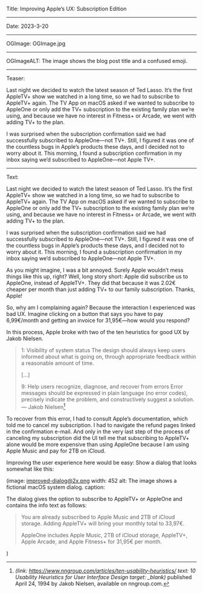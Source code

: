 Title: Improving Apple’s UX: Subscription Edition

----

Date: 2023-3-20

----

OGImage: OGImage.jpg

----

OGImageALT: The image shows the blog post title and a confused emoji.

----

Teaser:

Last night we decided to watch the latest season of Ted Lasso. It’s the first AppleTV+ show we watched in a long time, so we had to subscribe to AppleTV+ again. The TV App on macOS asked if we wanted to subscribe to AppleOne or only add the TV+ subscription to the existing family plan we’re using, and because we have no interest in Fitness+ or Arcade, we went with adding TV+ to the plan.

I was surprised when the subscription confirmation said we had successfully subscribed to AppleOne—not TV+. Still, I figured it was one of the countless bugs in Apple’s products these days, and I decided not to worry about it. This morning, I found a subscription confirmation in my inbox saying we’d subscribed to AppleOne—not Apple TV+.

----

Text:

Last night we decided to watch the latest season of Ted Lasso. It’s the first AppleTV+ show we watched in a long time, so we had to subscribe to AppleTV+ again. The TV App on macOS asked if we wanted to subscribe to AppleOne or only add the TV+ subscription to the existing family plan we’re using, and because we have no interest in Fitness+ or Arcade, we went with adding TV+ to the plan.

I was surprised when the subscription confirmation said we had successfully subscribed to AppleOne—not TV+. Still, I figured it was one of the countless bugs in Apple’s products these days, and I decided not to worry about it. This morning, I found a subscription confirmation in my inbox saying we’d subscribed to AppleOne—not Apple TV+.

As you might imagine, I was a bit annoyed. Surely Apple wouldn’t mess things like this up, right? Well, long story short: Apple did subscribe us to AppleOne, instead of AppleTV+. They did that because it was 2.02€ cheaper per month than just adding TV+ to our family subscription. Thanks, Apple!

So, why am I complaining again? Because the interaction I experienced was bad UX. Imagine clicking on a button that says you have to pay 6,99€/month and getting an invoice for 31,95€—how would you respond?

In this process, Apple broke with two of the ten heuristics for good UX by Jakob Nielsen.

> 1: Visibility of system status
> The design should always keep users informed about what is going on, through appropriate feedback within a reasonable amount of time.
> 
> […]
> 
> 9: Help users recognize, diagnose, and recover from errors
> Error messages should be expressed in plain language (no error codes), precisely indicate the problem, and constructively suggest a solution.
> — Jakob Nielsen[^nngroup]

[^nngroup]: <cite>(link: https://www.nngroup.com/articles/ten-usability-heuristics/ text: 10 Usability Heuristics for User Interface Design target: _blank)</cite> published April 24, 1994 by Jakob Nielsen, available on nngroup.com.

To recover from this error, I had to consult Apple’s documentation, which told me to cancel my subscription. I had to navigate the refund pages linked in the confirmation e-mail. And only in the very last step of the process of canceling my subscription did the UI tell me that subscribing to AppleTV+ alone would be more expensive than using AppleOne because I am using Apple Music and pay for 2TB on iCloud.

Improving the user experience here would be easy: Show a dialog that looks somewhat like this:

(image: improved-dialog@2x.png width: 452 alt: The image shows a fictional macOS system dialog. caption: <p>The dialog gives the option to subscribe to AppleTV+ or AppleOne and contains the info text as follows:</p><blockquote><p>You are already subscribed to Apple Music and 2TB of iCloud storage. Adding AppleTV+ will bring your monthly total to 33,97€.</p><p>AppleOne includes Apple Music, 2TB of iCloud storage, AppleTV+, Apple Arcade, and Apple Fitness+ for 31,95€ per month.</p></blockquote>)
